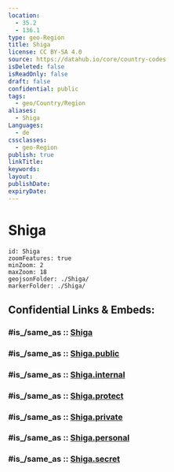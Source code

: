 ```yaml
---
location:
  - 35.2
  - 136.1
type: geo-Region
title: Shiga
license: CC BY-SA 4.0
source: https://datahub.io/core/country-codes
isDeleted: false
isReadOnly: false
draft: false
confidential: public
tags:
  - geo/Country/Region
aliases:
  - Shiga
Languages:
  - de
cssclasses:
  - geo-Region
publish: true
linkTitle:
keywords:
layout:
publishDate:
expiryDate:
---
```


# Shiga

```leaflet
id: Shiga
zoomFeatures: true 
minZoom: 2 
maxZoom: 18
geojsonFolder: ./Shiga/
markerFolder: ./Shiga/
```


## Confidential Links & Embeds: 

### #is_/same_as :: [Shiga](/_Standards/Earth/Continent/Asia/Asia~East/Japan/Regions~Japan/Kansai/prefectures~Kansai/Shiga.md) 

### #is_/same_as :: [Shiga.public](/_public/Earth/Continent/Asia/Asia~East/Japan/Regions~Japan/Kansai/prefectures~Kansai/Shiga.public.md) 

### #is_/same_as :: [Shiga.internal](/_internal/Earth/Continent/Asia/Asia~East/Japan/Regions~Japan/Kansai/prefectures~Kansai/Shiga.internal.md) 

### #is_/same_as :: [Shiga.protect](/_protect/Earth/Continent/Asia/Asia~East/Japan/Regions~Japan/Kansai/prefectures~Kansai/Shiga.protect.md) 

### #is_/same_as :: [Shiga.private](/_private/Earth/Continent/Asia/Asia~East/Japan/Regions~Japan/Kansai/prefectures~Kansai/Shiga.private.md) 

### #is_/same_as :: [Shiga.personal](/_personal/Earth/Continent/Asia/Asia~East/Japan/Regions~Japan/Kansai/prefectures~Kansai/Shiga.personal.md) 

### #is_/same_as :: [Shiga.secret](/_secret/Earth/Continent/Asia/Asia~East/Japan/Regions~Japan/Kansai/prefectures~Kansai/Shiga.secret.md)

